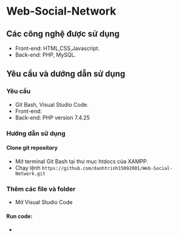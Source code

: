 # Web-Social-Network
## Các công nghệ được sử dụng
  - Front-end: HTML,CSS,Javascript.
  - Back-end: PHP, MySQL.
## Yêu cầu và dướng dẫn sử dụng
### Yêu cầu
  - Git Bash, Visual Studio Code.
  - Front-end: 
  - Back-end: PHP version 7.4.25
### Hướng dẫn sử dụng
#### Clone git repository
  - Mở terminal Git Bash tại thư mục htdocs của XAMPP.
  - Chạy lệnh `https://github.com/danhtrinh15092001/Web-Social-Network.git`
### Thêm các file và folder
  - Mở Visual Studio Code
#### Run code:
  - 
